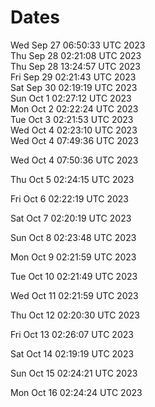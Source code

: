# Dates
Wed Sep 27 06:50:33 UTC 2023  
Thu Sep 28 02:21:08 UTC 2023  
Thu Sep 28 13:24:57 UTC 2023  
Fri Sep 29 02:21:43 UTC 2023  
Sat Sep 30 02:19:19 UTC 2023  
Sun Oct 1 02:27:12 UTC 2023  
Mon Oct 2 02:22:24 UTC 2023  
Tue Oct 3 02:21:53 UTC 2023  
Wed Oct 4 02:23:10 UTC 2023  
Wed Oct 4 07:49:36 UTC 2023
  
Wed Oct 4 07:50:36 UTC 2023
  
Thu Oct 5 02:24:15 UTC 2023
  
Fri Oct 6 02:22:19 UTC 2023
  
Sat Oct 7 02:20:19 UTC 2023
  
Sun Oct 8 02:23:48 UTC 2023
  
Mon Oct 9 02:21:59 UTC 2023
  
Tue Oct 10 02:21:49 UTC 2023
  
Wed Oct 11 02:21:59 UTC 2023
  
Thu Oct 12 02:20:30 UTC 2023
  
Fri Oct 13 02:26:07 UTC 2023
  
Sat Oct 14 02:19:19 UTC 2023
  
Sun Oct 15 02:24:21 UTC 2023
  
Mon Oct 16 02:24:24 UTC 2023
  
